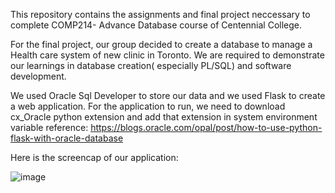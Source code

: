 This repository contains the assignments and final project neccessary to complete COMP214- Advance Database course of Centennial College.

For the final project, our group decided to create a database to manage a Health care system of new clinic in Toronto.
We are required to demonstrate our learnings in database creation( especially PL/SQL) and software development.

We used Oracle Sql Developer to store our data and we used Flask to create a web application.
For the application to run, we need to download cx_Oracle python extension and add that extension in system environment variable
reference: https://blogs.oracle.com/opal/post/how-to-use-python-flask-with-oracle-database



Here is the screencap of our application: 

![image](https://github.com/jsuaverd/COMP214-Advanced-Database/assets/144153875/178a39a7-a6c5-41f8-aaad-82ab951885cc)





